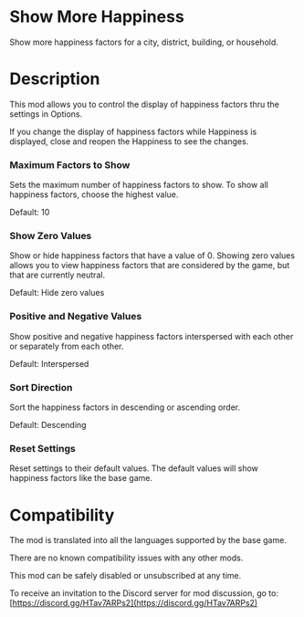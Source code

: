 ﻿# Show More Happiness
Show more happiness factors for a city, district, building, or household.

# Description
This mod allows you to control the display of happiness factors thru the settings in Options.

If you change the display of happiness factors while Happiness is displayed,
close and reopen the Happiness to see the changes.

### Maximum Factors to Show
Sets the maximum number of happiness factors to show.
To show all happiness factors, choose the highest value.

Default:  10

### Show Zero Values
Show or hide happiness factors that have a value of 0.
Showing zero values allows you to view happiness factors that are considered by the game, but that are currently neutral.

Default:  Hide zero values

### Positive and Negative Values
Show positive and negative happiness factors interspersed with each other or separately from each other.

Default:  Interspersed

### Sort Direction
Sort the happiness factors in descending or ascending order.

Default:  Descending

### Reset Settings
Reset settings to their default values.
The default values will show happiness factors like the base game.


# Compatibility
The mod is translated into all the languages supported by the base game.

There are no known compatibility issues with any other mods.

This mod can be safely disabled or unsubscribed at any time.

To receive an invitation to the Discord server for mod discussion, go to:  [https://discord.gg/HTav7ARPs2](https://discord.gg/HTav7ARPs2)
